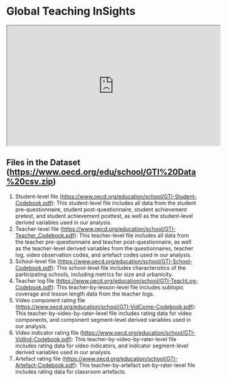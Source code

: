# Global Teaching InSights

<iframe width="560" height="315" src='https://dbdiagram.io/e/65b2719bac844320aeb89c6b/65b278beac844320aeb93b21'> </iframe>

## Files in the Dataset (https://www.oecd.org/edu/school/GTI%20Data%20csv.zip)

1. Student-level file (https://www.oecd.org/education/school/GTI-Student-Codebook.pdf): 
		This student-level file includes all data from the student pre-questionnaire, student post-questionnaire, student achievement pretest, and student  achievement posttest, as well as the student-level derived variables used in our analysis.
2. Teacher-level file (https://www.oecd.org/education/school/GTI-Teacher_Codebook.pdf): 
		This teacher-level file includes all data from the teacher pre-questionnaire and teacher post-questionnaire, as well as the teacher-level derived variables from the questionnaires, teacher log, video observation codes, and artefact codes used in our analysis.
3. School-level file (https://www.oecd.org/education/school/GTI-School-Codebook.pdf): 
		This school-level file includes characteristics of the participating schools, including metrics for size and urbanicity.
4. Teacher log file (https://www.oecd.org/education/school/GTI-TeachLog-Codebook.pdf): 
		This teacher-by-lesson-level file includes subtopic coverage and lesson length data from the teacher logs. 
5. Video component rating file (https://www.oecd.org/education/school/GTI-VidComp-Codebook.pdf): 
		This teacher-by-video-by-rater-level file includes rating data for video components, and component segment-level derived variables used in our analysis.
6. Video indicator rating file (https://www.oecd.org/education/school/GTI-VidInd-Codebook.pdf): 
		This teacher-by-video-by-rater-level file includes rating data for video indicators, and indicator segment-level derived variables used in our analysis.
7. Artefact rating file (https://www.oecd.org/education/school/GTI-Artefact-Codebook.pdf): 
		This teacher-by-artefact set-by-rater-level file includes rating data for classroom artefacts.
